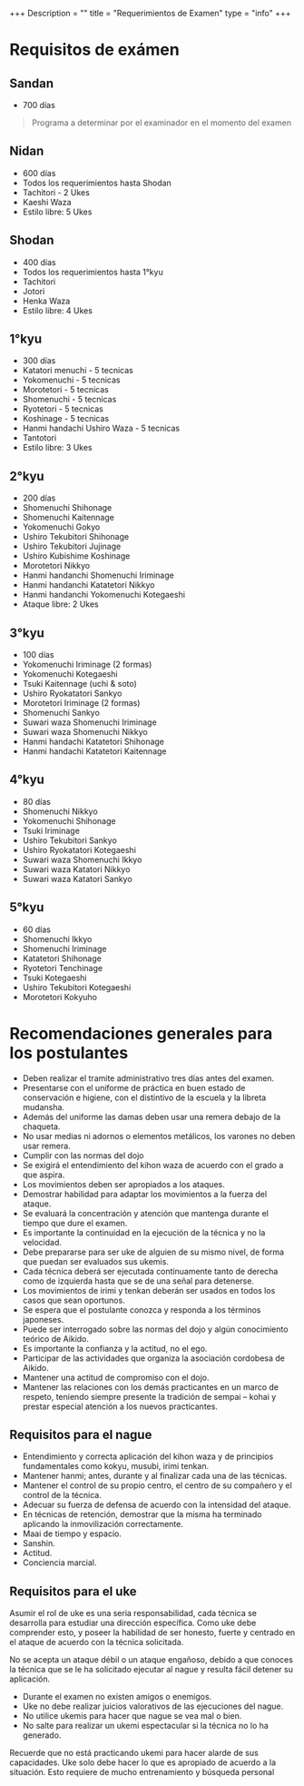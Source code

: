 +++
Description = ""
title = "Requerimientos de Examen"
type = "info"
+++


# Requisitos de exámen

## Sandan

- 700 días

> Programa a determinar por el examinador en el momento del examen

## Nidan

- 600 días
- Todos los requerimientos hasta Shodan
- Tachitori - 2 Ukes
- Kaeshi Waza
- Estilo libre: 5 Ukes

## Shodan

- 400 días
- Todos los requerimientos hasta 1°kyu
- Tachitori
- Jotori
- Henka Waza
- Estilo libre: 4 Ukes

## 1°kyu

- 300 días
- Katatori menuchi - 5 tecnicas
- Yokomenuchi - 5 tecnicas
- Morotetori - 5 tecnicas
- Shomenuchi - 5 tecnicas
- Ryotetori - 5 tecnicas
- Koshinage - 5 tecnicas
- Hanmi handachi Ushiro Waza - 5 tecnicas
- Tantotori
- Estilo libre: 3 Ukes

## 2°kyu

- 200 días
- Shomenuchi Shihonage
- Shomenuchi Kaitennage
- Yokomenuchi Gokyo
- Ushiro Tekubitori Shihonage
- Ushiro Tekubitori Jujinage
- Ushiro Kubishime Koshinage
- Morotetori Nikkyo
- Hanmi handanchi Shomenuchi Iriminage
- Hanmi handanchi Katatetori Nikkyo
- Hanmi handanchi Yokomenuchi Kotegaeshi
- Ataque libre: 2 Ukes

## 3°kyu

- 100 días
- Yokomenuchi Iriminage (2 formas)
- Yokomenuchi Kotegaeshi
- Tsuki Kaitennage (uchi & soto)
- Ushiro Ryokatatori Sankyo
- Morotetori Iriminage (2 formas)
- Shomenuchi Sankyo
- Suwari waza Shomenuchi Iriminage
- Suwari waza Shomenuchi Nikkyo
- Hanmi handachi Katatetori Shihonage
- Hanmi handachi Katatetori Kaitennage

## 4°kyu

- 80 días
- Shomenuchi Nikkyo
- Yokomenuchi Shihonage
- Tsuki Iriminage
- Ushiro Tekubitori Sankyo
- Ushiro Ryokatatori Kotegaeshi
- Suwari waza Shomenuchi Ikkyo
- Suwari waza Katatori Nikkyo
- Suwari waza Katatori Sankyo

## 5°kyu

- 60 días
- Shomenuchi Ikkyo
- Shomenuchi Iriminage
- Katatetori Shihonage
- Ryotetori Tenchinage
- Tsuki Kotegaeshi
- Ushiro Tekubitori Kotegaeshi
- Morotetori Kokyuho


# Recomendaciones generales para los postulantes

- Deben realizar el tramite administrativo tres días antes del examen.
- Presentarse con el uniforme de práctica en buen estado de conservación
  e higiene, con el distintivo de la escuela y la libreta mudansha.
- Además del uniforme las damas deben usar una remera debajo de la chaqueta.
- No usar medias ni adornos o elementos metálicos, los varones no deben
  usar remera.
- Cumplir con las normas del dojo
- Se exigirá el entendimiento del kihon waza de acuerdo con el grado a que
  aspira.
- Los movimientos deben ser apropiados a los ataques.
- Demostrar habilidad para adaptar los movimientos a la fuerza del ataque.
- Se evaluará la concentración y atención que mantenga durante el tiempo que
  dure el examen.
- Es importante la continuidad en la ejecución de la técnica y no la velocidad.
- Debe prepararse para ser uke de alguien de su mismo nivel, de forma que
  puedan ser evaluados sus ukemis.
- Cada técnica deberá ser ejecutada continuamente tanto de derecha como de
  izquierda hasta que se de una señal para detenerse.
- Los movimientos de irimi y tenkan deberán ser usados en todos los casos que
  sean oportunos.
- Se espera que el postulante conozca y responda a los términos japoneses.
- Puede ser interrogado sobre las normas del dojo y algún conocimiento teórico
  de Aikido.
- Es importante la confianza y la actitud, no el ego.
- Participar de las actividades que organiza la asociación cordobesa de Aikido.
- Mantener una actitud de compromiso con el dojo.
- Mantener las relaciones con los demás practicantes en un marco de respeto,
  teniendo siempre presente la tradición de sempai – kohai y prestar especial
  atención a los nuevos practicantes.


## Requisitos para el nague

- Entendimiento y correcta aplicación del kihon waza y de principios
  fundamentales como kokyu, musubi, irimi tenkan.
- Mantener hanmi; antes, durante y al finalizar cada una de las técnicas.
- Mantener el control de su propio centro, el centro de su compañero y el
  control de la técnica.
- Adecuar su fuerza de defensa de acuerdo con la intensidad del ataque.
- En técnicas de retención, demostrar que la misma ha terminado aplicando la
  inmovilización correctamente.
- Maai de tiempo y espacio.
- Sanshin.
- Actitud.
- Conciencia marcial.


## Requisitos para el uke

Asumir el rol de uke es una seria responsabilidad, cada técnica se desarrolla
para estudiar una dirección específica. Como uke debe comprender esto, y poseer
la habilidad de ser honesto, fuerte y centrado en el ataque de acuerdo con la
técnica solicitada.

No se acepta un ataque débil o un ataque engañoso, debido a que conoces la
técnica que se le ha solicitado ejecutar al nague y resulta fácil detener su
aplicación.

- Durante el examen no existen amigos o enemigos.
- Uke no debe realizar juicios valorativos de las ejecuciones del nague.
- No utilice ukemis para hacer que nague se vea mal o bien.
- No salte para realizar un ukemi espectacular si la técnica no lo ha generado.

Recuerde que no está practicando ukemi para hacer alarde de sus capacidades.
Uke solo debe hacer lo que es apropiado de acuerdo a la situación. Esto
requiere de mucho entrenamiento y búsqueda personal

